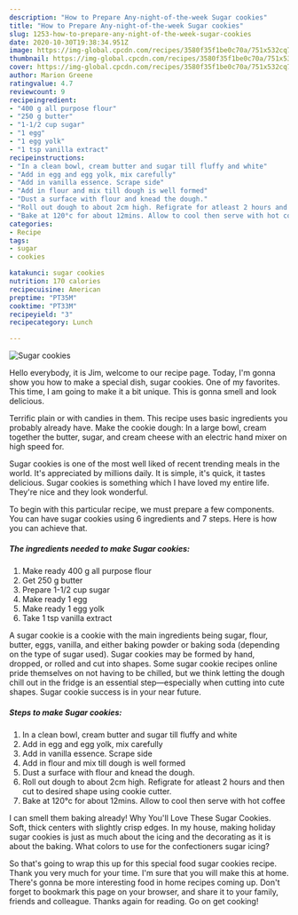 ```yaml
---
description: "How to Prepare Any-night-of-the-week Sugar cookies"
title: "How to Prepare Any-night-of-the-week Sugar cookies"
slug: 1253-how-to-prepare-any-night-of-the-week-sugar-cookies
date: 2020-10-30T19:38:34.951Z
image: https://img-global.cpcdn.com/recipes/3580f35f1be0c70a/751x532cq70/sugar-cookies-recipe-main-photo.jpg
thumbnail: https://img-global.cpcdn.com/recipes/3580f35f1be0c70a/751x532cq70/sugar-cookies-recipe-main-photo.jpg
cover: https://img-global.cpcdn.com/recipes/3580f35f1be0c70a/751x532cq70/sugar-cookies-recipe-main-photo.jpg
author: Marion Greene
ratingvalue: 4.7
reviewcount: 9
recipeingredient:
- "400 g all purpose flour"
- "250 g butter"
- "1-1/2 cup sugar"
- "1 egg"
- "1 egg yolk"
- "1 tsp vanilla extract"
recipeinstructions:
- "In a clean bowl, cream butter and sugar till fluffy and white"
- "Add in egg and egg yolk, mix carefully"
- "Add in vanilla essence. Scrape side"
- "Add in flour and mix till dough is well formed"
- "Dust a surface with flour and knead the dough."
- "Roll out dough to about 2cm high. Refigrate for atleast 2 hours and then cut to desired shape using cookie cutter."
- "Bake at 120°c for about 12mins. Allow to cool then serve with hot coffee"
categories:
- Recipe
tags:
- sugar
- cookies

katakunci: sugar cookies 
nutrition: 170 calories
recipecuisine: American
preptime: "PT35M"
cooktime: "PT33M"
recipeyield: "3"
recipecategory: Lunch

---
```



![Sugar cookies](https://img-global.cpcdn.com/recipes/3580f35f1be0c70a/751x532cq70/sugar-cookies-recipe-main-photo.jpg)

Hello everybody, it is Jim, welcome to our recipe page. Today, I'm gonna show you how to make a special dish, sugar cookies. One of my favorites. This time, I am going to make it a bit unique. This is gonna smell and look delicious.

Terrific plain or with candies in them. This recipe uses basic ingredients you probably already have. Make the cookie dough: In a large bowl, cream together the butter, sugar, and cream cheese with an electric hand mixer on high speed for.

Sugar cookies is one of the most well liked of recent trending meals in the world. It's appreciated by millions daily. It is simple, it's quick, it tastes delicious. Sugar cookies is something which I have loved my entire life. They're nice and they look wonderful.


To begin with this particular recipe, we must prepare a few components. You can have sugar cookies using 6 ingredients and 7 steps. Here is how you can achieve that.

<!--inarticleads1-->

##### The ingredients needed to make Sugar cookies:

1. Make ready 400 g all purpose flour
1. Get 250 g butter
1. Prepare 1-1/2 cup sugar
1. Make ready 1 egg
1. Make ready 1 egg yolk
1. Take 1 tsp vanilla extract


A sugar cookie is a cookie with the main ingredients being sugar, flour, butter, eggs, vanilla, and either baking powder or baking soda (depending on the type of sugar used). Sugar cookies may be formed by hand, dropped, or rolled and cut into shapes. Some sugar cookie recipes online pride themselves on not having to be chilled, but we think letting the dough chill out in the fridge is an essential step—especially when cutting into cute shapes. Sugar cookie success is in your near future. 

<!--inarticleads2-->

##### Steps to make Sugar cookies:

1. In a clean bowl, cream butter and sugar till fluffy and white
1. Add in egg and egg yolk, mix carefully
1. Add in vanilla essence. Scrape side
1. Add in flour and mix till dough is well formed
1. Dust a surface with flour and knead the dough.
1. Roll out dough to about 2cm high. Refigrate for atleast 2 hours and then cut to desired shape using cookie cutter.
1. Bake at 120°c for about 12mins. Allow to cool then serve with hot coffee


I can smell them baking already! Why You&#39;ll Love These Sugar Cookies. Soft, thick centers with slightly crisp edges. In my house, making holiday sugar cookies is just as much about the icing and the decorating as it is about the baking. What colors to use for the confectioners sugar icing? 

So that's going to wrap this up for this special food sugar cookies recipe. Thank you very much for your time. I'm sure that you will make this at home. There's gonna be more interesting food in home recipes coming up. Don't forget to bookmark this page on your browser, and share it to your family, friends and colleague. Thanks again for reading. Go on get cooking!
